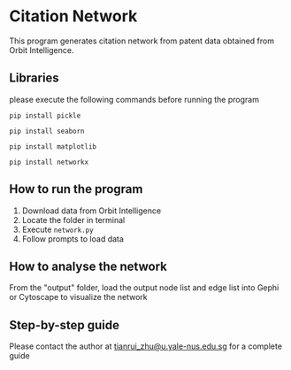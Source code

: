 # Citation Network
This program generates citation network from patent data obtained from Orbit Intelligence.

## Libraries
please execute the following commands before running the program

```pip install pickle```

```pip install seaborn```

```pip install matplotlib```

```pip install networkx```

## How to run the program
1. Download data from Orbit Intelligence
2. Locate the folder in terminal
3. Execute ```network.py```
4. Follow prompts to load data

## How to analyse the network
From the "output" folder, load the output node list and edge list into Gephi or Cytoscape to visualize the network

## Step-by-step guide
Please contact the author at tianrui_zhu@u.yale-nus.edu.sg for a complete guide
